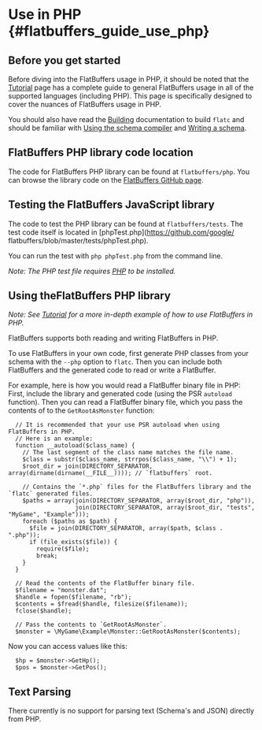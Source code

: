 Use in PHP    {#flatbuffers_guide_use_php}
==========

## Before you get started

Before diving into the FlatBuffers usage in PHP, it should be noted that
the [Tutorial](../tutorial.md) page has a complete guide to
general FlatBuffers usage in all of the supported languages
(including PHP). This page is specifically designed to cover the nuances of
FlatBuffers usage in PHP.

You should also have read the [Building](../building.md)
documentation to build `flatc` and should be familiar with
[Using the schema compiler](../flatc.md) and
[Writing a schema](../schema.md).

## FlatBuffers PHP library code location

The code for FlatBuffers PHP library can be found at `flatbuffers/php`. You
can browse the library code on the [FlatBuffers
GitHub page](https://github.com/google/flatbuffers/tree/master/php).

## Testing the FlatBuffers JavaScript library

The code to test the PHP library can be found at `flatbuffers/tests`.
The test code itself is located in [phpTest.php](https://github.com/google/
flatbuffers/blob/master/tests/phpTest.php).

You can run the test with `php phpTest.php` from the command line.

*Note: The PHP test file requires
[PHP](http://php.net/manual/en/install.php) to be installed.*

## Using theFlatBuffers PHP library

*Note: See [Tutorial](../tutorial.md) for a more in-depth
example of how to use FlatBuffers in PHP.*

FlatBuffers supports both reading and writing FlatBuffers in PHP.

To use FlatBuffers in your own code, first generate PHP classes from your schema
with the `--php` option to `flatc`. Then you can include both FlatBuffers and
the generated code to read or write a FlatBuffer.

For example, here is how you would read a FlatBuffer binary file in PHP:
First, include the library and generated code (using the PSR `autoload`
function). Then you can read a FlatBuffer binary file, which you
pass the contents of to the `GetRootAsMonster` function:

~~~{.php}
  // It is recommended that your use PSR autoload when using FlatBuffers in PHP.
  // Here is an example:
  function __autoload($class_name) {
    // The last segment of the class name matches the file name.
    $class = substr($class_name, strrpos($class_name, "\\") + 1);
    $root_dir = join(DIRECTORY_SEPARATOR, array(dirname(dirname(__FILE__)))); // `flatbuffers` root.

    // Contains the `*.php` files for the FlatBuffers library and the `flatc` generated files.
    $paths = array(join(DIRECTORY_SEPARATOR, array($root_dir, "php")),
                   join(DIRECTORY_SEPARATOR, array($root_dir, "tests", "MyGame", "Example")));
    foreach ($paths as $path) {
      $file = join(DIRECTORY_SEPARATOR, array($path, $class . ".php"));
      if (file_exists($file)) {
        require($file);
        break;
    }
  }

  // Read the contents of the FlatBuffer binary file.
  $filename = "monster.dat";
  $handle = fopen($filename, "rb");
  $contents = $fread($handle, filesize($filename));
  fclose($handle);

  // Pass the contents to `GetRootAsMonster`.
  $monster = \MyGame\Example\Monster::GetRootAsMonster($contents);
~~~

Now you can access values like this:

~~~{.php}
  $hp = $monster->GetHp();
  $pos = $monster->GetPos();
~~~

## Text Parsing

There currently is no support for parsing text (Schema's and JSON) directly
from PHP.
